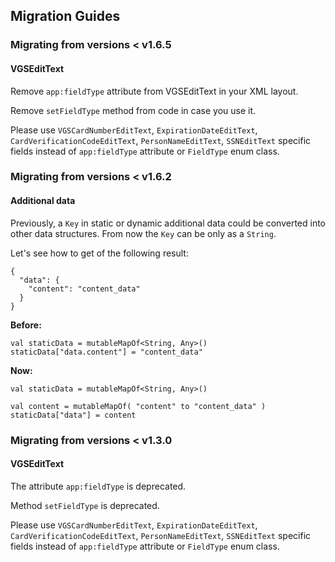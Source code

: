 ## Migration Guides

### Migrating from versions < v1.6.5

#### VGSEditText
Remove `app:fieldType` attribute from VGSEditText in your XML layout.

Remove `setFieldType` method from code in case you use it.

Please use `VGSCardNumberEditText`, `ExpirationDateEditText`, `CardVerificationCodeEditText`, `PersonNameEditText`, `SSNEditText`
specific fields instead of `app:fieldType` attribute or `FieldType` enum class.


### Migrating from versions < v1.6.2

#### Additional data
Previously, a `Key` in static or dynamic additional data could be converted into other data structures. From now the `Key` can be only as a `String`. 

Let's see how to get of the following result:
```
{
  "data": {
    "content": "content_data"
  }
}
```

**Before:**

```
val staticData = mutableMapOf<String, Any>()
staticData["data.content"] = "content_data"
```

**Now:**

```
val staticData = mutableMapOf<String, Any>()

val content = mutableMapOf( "content" to "content_data" )
staticData["data"] = content
```


### Migrating from versions < v1.3.0

#### VGSEditText

The attribute `app:fieldType` is deprecated.

Method `setFieldType` is deprecated.

Please use `VGSCardNumberEditText`, `ExpirationDateEditText`, `CardVerificationCodeEditText`, `PersonNameEditText`, `SSNEditText`
specific fields instead of `app:fieldType` attribute or `FieldType` enum class.

